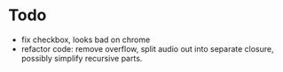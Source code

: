 # Todo

- fix checkbox, looks bad on chrome
- refactor code: remove overflow, split audio out into separate closure, possibly simplify recursive parts.
